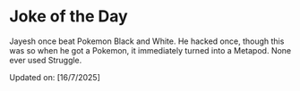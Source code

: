 # Joke of the Day

<!-- #joke -->
Jayesh once beat Pokemon Black and White. He hacked once, though this was so when he got a Pokemon, it immediately turned into a Metapod. None ever used Struggle.

Updated on: [16/7/2025]
<!-- #jokeEnd -->